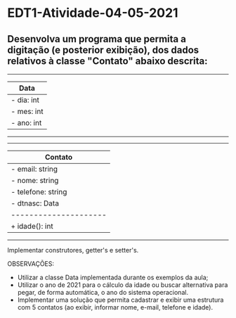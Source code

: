 # EDT1-Atividade-04-05-2021

## Desenvolva um programa que permita a digitação (e posterior exibição), dos dados relativos à classe "Contato" abaixo descrita:

---------------------
| Data              |
|-------------------|
| - dia: int        |
| - mes: int        |
| - ano: int        |
---------------------

-----------------------

| Contato             |
|---------------------|
| - email: string     |
| - nome: string      |
| - telefone: string  |
| - dtnasc: Data      |
|---------------------|
| + idade(): int      |
-----------------------

Implementar construtores, getter's e setter's.

OBSERVAÇÕES:

- Utilizar a classe Data implementada durante os exemplos da aula;
- Utilizar o ano de 2021 para o cálculo da idade ou buscar alternativa para pegar, de forma automática, o ano do sistema operacional.
- Implementar uma solução que permita cadastrar e exibir uma estrutura com 5 contatos (ao exibir, informar nome, e-mail, telefone e idade).
